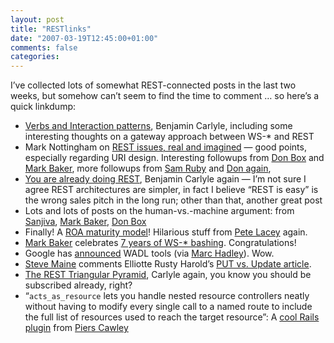 ```yaml
---
layout: post
title: "RESTlinks"
date: "2007-03-19T12:45:00+01:00"
comments: false
categories: 
---
```


<p>I&#8217;ve collected lots of somewhat REST-connected posts in the last two weeks, but somehow can&#8217;t seem to find the time to comment &#8230; so here&#8217;s a quick linkdump:</p>

<ul>
<li><a href="http://soundadvice.id.au/blog/2007/02/24#interactionPatterns">Verbs and Interaction patterns</a>, Benjamin Carlyle, including some interesting thoughts on a gateway approach between WS-* and REST</li>
<li>Mark Nottingham on <a href="http://www.mnot.net/blog/2007/02/27/rest_issues">REST issues, real and imagined</a> &#8212; good points, especially regarding URI design. Interesting followups from <a href="http://pluralsight.com/blogs/dbox/archive/2007/03/07/46337.aspx">Don Box</a> and <a href="http://www.markbaker.ca/blog/2007/03/09/getpost-described/">Mark Baker</a>, more followups from <a href="http://www.intertwingly.net/blog/2007/03/07/Fallacy-of-Composition">Sam Ruby</a> and <a href="http://pluralsight.com/blogs/dbox/archive/2007/03/08/46375.aspx">Don again</a>, </li>
<li><a href="http://soundadvice.id.au/blog/2007/03/04#alreadyRESTful">You are already doing REST</a>, Benjamin Carlyle again &#8212; I&#8217;m not sure I agree REST architectures are simpler, in fact I believe &#8220;REST is easy&#8221; is the wrong sales pitch in the long run; other than that, another great post</li>
<li>Lots and lots of posts on the human-vs.-machine argument: from <a href="http://www.bloglines.com/blog/sanjiva?id=186">Sanjiva</a>, <a href="http://www.markbaker.ca/blog/2007/02/23/that-human-targetted-argument-again/">Mark Baker</a>, <a href="http://pluralsight.com/blogs/dbox/archive/2007/03/07/46332.aspx">Don Box</a></li>
<li>Finally! A <a href="http://wanderingbarque.com/nonintersecting/wp-content/roa_maturity_model.html">ROA maturity model</a>! Hilarious stuff from <a href="http://wanderingbarque.com/nonintersecting/2007/03/12/roa-maturity-model/">Pete Lacey</a> again.</li>
<li><a href="http://www.markbaker.ca/blog/2007/03/12/seven-years-of-ws-bashing/">Mark Baker</a> celebrates <a href="http://discuss.develop.com/archives/wa.exe?A2=ind0003&amp;L=soap&amp;T=0&amp;F=&amp;S=&amp;P=35306">7 years of WS-* bashing</a>. Congratulations!</li>
<li>Google has <a href="http://blog.tomayac.de/index.php?date=2007-03-12&amp;time=17:11:27&amp;perma=Automatic+Multi+Lang.html">announced</a> WADL tools (via <a href="http://weblogs.java.net/blog/mhadley/archive/2007/03/google_wadl_too.html">Marc Hadley</a>). Wow.</li>
<li><a href="http://hyperthink.net/blog/2007/03/15/Musings+On+PUT+And+POST.aspx">Steve Maine</a> comments Elliotte Rusty Harold&#8217;s <a href="http://cafe.elharo.com/web/put-is-not-update/">PUT vs. Update article</a>.</li>
<li><a href="http://soundadvice.id.au/blog/2007/03/16#restPyramid">The REST Triangular Pyramid</a>, Carlyle again, you know you should be subscribed already, right?</li>
<li>&#8220;<code>acts_as_resource</code> lets you handle nested resource controllers neatly without having to modify every single call to a named route to include the full list of resources used to reach the target resource&#8221;: A <a href="http://svn.typosphere.org/typo/plugins/acts_as_resource/">cool Rails plugin</a> from <a href="http://www.bofh.org.uk/articles/2007/01/25/initial-release-of-acts_as_resource">Piers Cawley</a></li>
</ul>


